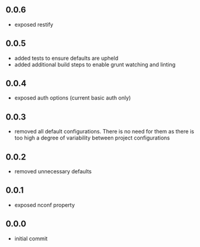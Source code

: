 ## 0.0.6

 - exposed restify

## 0.0.5

 - added tests to ensure defaults are upheld
 - added additional build steps to enable grunt watching and linting

## 0.0.4

 - exposed auth options (current basic auth only)

## 0.0.3

 - removed all default configurations. There is no need for them as there is too high a degree of variability between
 project configurations

 ## 0.0.2

 - removed unnecessary defaults

 ## 0.0.1

 - exposed nconf property

## 0.0.0

  - initial commit